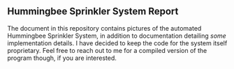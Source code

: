 ## Hummingbee Sprinkler System Report

The document in this repository contains pictures of the automated Hummingbee Sprinkler System, in addition to documentation detailing *some* implementation details. I have decided to keep the code for the system itself proprietary. Feel free to reach out to me for a compiled version of the program though, if you are interested.
